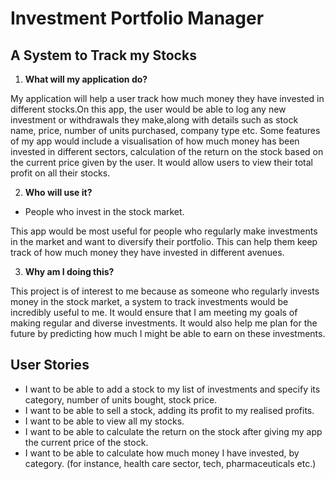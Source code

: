 # Investment Portfolio Manager

## A System to Track my Stocks

1. **What will my application do?** 

My application will help a user track how much money they have invested in different stocks.On this app, the user would be able to log any new investment or withdrawals they make,along with 
details such as stock name, price, number of units purchased, company type etc. Some features of my app would include 
a visualisation of how much money has been invested in different sectors, calculation of the return on the stock based on the current price given by the user.
It would allow users to view their total profit on all their stocks. 

2. **Who will use it?** 

- People who invest in the stock market.

This app would be most useful for people who regularly make investments in the market and want to diversify their portfolio. This can help them keep track of how much money they have invested in different avenues. 


3. **Why am I doing this?**

This project is of interest to me because as someone who regularly invests money in the stock market, a system to track investments would be incredibly useful to me. 
It would ensure that I am meeting my goals of making regular and diverse investments.  It would also help me plan for the future by predicting how much I might be able to earn on these investments. 

## User Stories

- I want to be able to add a stock to my list of investments and specify its category, number of units bought, stock price. 
- I want to be able to sell a stock, adding its profit to my realised profits. 
- I want to be able to view all my stocks. 
- I want to be able to calculate the return on the stock after giving my app the current price of the stock. 
- I want to be able to calculate how much money I have invested, by category. (for instance, health care sector, tech, pharmaceuticals etc.)




